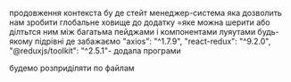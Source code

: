 продовження контекста бу де стейт менеджер-система яка дозволить нам зробити глобальне ховище до додатку 
=яке можна шерити або ділтьтся ним між багатьма пейджами і компонентами луяутами будь-якому підрівні де забажаємо
"axios": "^1.7.9",
"react-redux": "^9.2.0",
"@reduxjs/toolkit": "^2.5.1"- додала програми

будемо розприділяти по файлам
